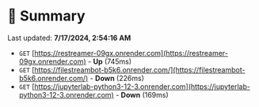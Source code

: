 # 📖 Summary
Last updated: **7/17/2024, 2:54:16 AM**

- `GET` [https://restreamer-09gx.onrender.com](https://restreamer-09gx.onrender.com) - **Up** (745ms)
- `GET` [https://filestreambot-b5k6.onrender.com/](https://filestreambot-b5k6.onrender.com/) - **Down** (226ms)
- `GET` [https://jupyterlab-python3-12-3.onrender.com](https://jupyterlab-python3-12-3.onrender.com) - **Down** (169ms)
